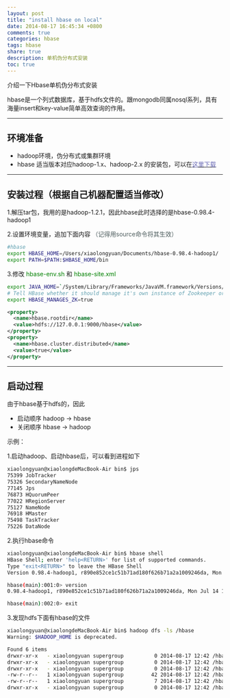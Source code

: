 ```yaml
---
layout: post
title: "install hbase on local"
date: 2014-08-17 16:45:34 +0800
comments: true
categories: hbase
tags: hbase
share: true
description: 单机伪分布式安装
toc: true
---
```

介绍一下Hbase单机伪分布式安装

<!--more-->

hbase是一个列式数据库，基于hdfs文件的。跟mongodb同属nosql系列，具有海量insert和key-value简单高效查询的作用。

---

## 环境准备

*  hadoop环境，伪分布式或集群环境
*  hbase 适当版本对应hadoop-1.x、hadoop-2.x 的安装包，可以在[<font color="#6868b4">这里下载</font>](http://hbase.apache.org/)

---

## 安装过程（根据自己机器配置适当修改）

1.解压tar包，我用的是hadoop-1.2.1，因此hbase此时选择的是hbase-0.98.4-hadoop1

2.设置环境变量，追加下面内容 <font color="#4e5d5e">（记得用source命令将其生效）</font>

``` bash
#hbase
export HBASE_HOME=/Users/xiaolongyuan/Documents/hbase-0.98.4-hadoop1/
export PATH=$PATH:$HBASE_HOME/bin
```

3.修改 <font color="green"> hbase-env.sh </font>和 <font color="green"> hbase-site.xml </font>

``` bash hbase-env.sh
export JAVA_HOME=`/System/Library/Frameworks/JavaVM.framework/Versions/Current/Commands/java_home`
# Tell HBase whether it should manage it's own instance of Zookeeper or not.
export HBASE_MANAGES_ZK=true
```

``` xml hbase-site.xml
<property>
  <name>hbase.rootdir</name>
  <value>hdfs://127.0.0.1:9000/hbase</value>
</property>
<property>
  <name>hbase.cluster.distributed</name>
  <value>true</value>
</property>
```

---

## 启动过程

由于hbase基于hdfs的，因此

*  启动顺序 hadoop -> hbase
*  关闭顺序 hbase  -> hadoop

示例：

1.启动hadoop、启动hbase后，可以看到进程如下

``` bash
xiaolongyuan@xiaolongdeMacBook-Air bin$ jps
75399 JobTracker
75326 SecondaryNameNode
77145 Jps
76873 HQuorumPeer
77022 HRegionServer
75127 NameNode
76918 HMaster
75498 TaskTracker
75226 DataNode
```

2.执行hbase命令

``` bash
xiaolongyuan@xiaolongdeMacBook-Air bin$ hbase shell
HBase Shell; enter 'help<RETURN>' for list of supported commands.
Type "exit<RETURN>" to leave the HBase Shell
Version 0.98.4-hadoop1, r890e852ce1c51b71ad180f626b71a2a1009246da, Mon Jul 14 18:54:31 PDT 2014

hbase(main):001:0> version
0.98.4-hadoop1, r890e852ce1c51b71ad180f626b71a2a1009246da, Mon Jul 14 18:54:31 PDT 2014

hbase(main):002:0> exit

```

3.发现hdfs下面有hbase的文件

``` bash
xiaolongyuan@xiaolongdeMacBook-Air bin$ hadoop dfs -ls /hbase
Warning: $HADOOP_HOME is deprecated.

Found 6 items
drwxr-xr-x   - xiaolongyuan supergroup          0 2014-08-17 12:42 /hbase/.tmp
drwxr-xr-x   - xiaolongyuan supergroup          0 2014-08-17 12:42 /hbase/WALs
drwxr-xr-x   - xiaolongyuan supergroup          0 2014-08-17 12:42 /hbase/data
-rw-r--r--   1 xiaolongyuan supergroup         42 2014-08-17 12:42 /hbase/hbase.id
-rw-r--r--   1 xiaolongyuan supergroup          7 2014-08-17 12:42 /hbase/hbase.version
drwxr-xr-x   - xiaolongyuan supergroup          0 2014-08-17 12:42 /hbase/oldWALs
```
